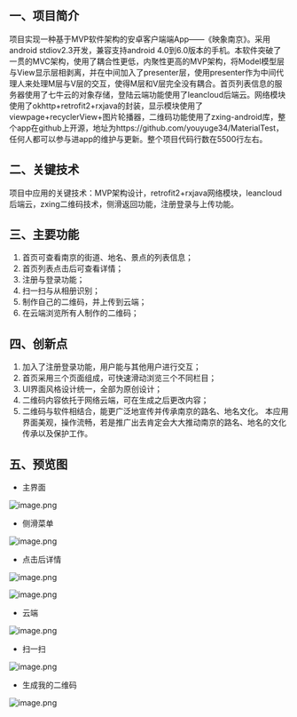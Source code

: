 ## 一、项目简介项目实现一种基于MVP软件架构的安卓客户端端App——《映象南京》。采用android stdiov2.3开发，兼容支持android  4.0到6.0版本的手机。本软件突破了一贯的MVC架构，使用了耦合性更低，内聚性更高的MVP架构，将Model模型层与View显示层相剥离，并在中间加入了presenter层，使用presenter作为中间代理人来处理M层与V层的交互，使得M层和V层完全没有耦合。首页列表信息的服务器使用了七牛云的对象存储，登陆云端功能使用了leancloud后端云。网络模块使用了okhttp+retrofit2+rxjava的封装，显示模块使用了viewpage+recyclerView+图片轮播器，二维码功能使用了zxing-android库，整个app在github上开源，地址为https://github.com/youyuge34/MaterialTest，任何人都可以参与进app的维护与更新。整个项目代码行数在5500行左右。
## 二、关键技术项目中应用的关键技术：MVP架构设计，retrofit2+rxjava网络模块，leancloud后端云，zxing二维码技术，侧滑返回功能，注册登录与上传功能。## 三、主要功能1. 首页可查看南京的街道、地名、景点的列表信息；2. 首页列表点击后可查看详情；3. 注册与登录功能；4. 扫一扫与从相册识别；5. 制作自己的二维码，并上传到云端；6. 在云端浏览所有人制作的二维码；## 四、创新点1. 加入了注册登录功能，用户能与其他用户进行交互；2. 首页采用三个页面组成，可快速滑动浏览三个不同栏目；3. UI界面风格设计统一，全部为原创设计；4. 二维码内容依托于网络云端，可在生成之后更改内容；5. 二维码与软件相结合，能更广泛地宣传并传承南京的路名、地名文化。本应用界面美观，操作流畅，若是推广出去肯定会大大推动南京的路名、地名的文化传承以及保护工作。
## 五、预览图
- 主界面

![image.png](http://upload-images.jianshu.io/upload_images/3251332-fec3babfd446f540.png?imageMogr2/auto-orient/strip%7CimageView2/2/w/1240)

- 侧滑菜单

![image.png](http://upload-images.jianshu.io/upload_images/3251332-624d0772caba2487.png?imageMogr2/auto-orient/strip%7CimageView2/2/w/1240)


- 点击后详情



![image.png](http://upload-images.jianshu.io/upload_images/3251332-b05dda031ebee325.png?imageMogr2/auto-orient/strip%7CimageView2/2/w/1240)


![image.png](http://upload-images.jianshu.io/upload_images/3251332-4be4ef912b093205.png?imageMogr2/auto-orient/strip%7CimageView2/2/w/1240)

- 云端



![image.png](http://upload-images.jianshu.io/upload_images/3251332-71f69ddada31df17.png?imageMogr2/auto-orient/strip%7CimageView2/2/w/1240)

- 扫一扫



![image.png](http://upload-images.jianshu.io/upload_images/3251332-9f1bf366f6007b3e.png?imageMogr2/auto-orient/strip%7CimageView2/2/w/1240)

- 生成我的二维码



![image.png](http://upload-images.jianshu.io/upload_images/3251332-ab36863653a1c78c.png?imageMogr2/auto-orient/strip%7CimageView2/2/w/1240)
